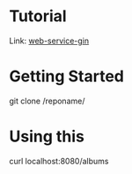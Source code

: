 # Tutorial
Link: [web-service-gin](https://go.dev/doc/tutorial/web-service-gin 'Restful Tutorial')
# Getting Started
git clone /reponame/
# Using this
curl localhost:8080/albums
